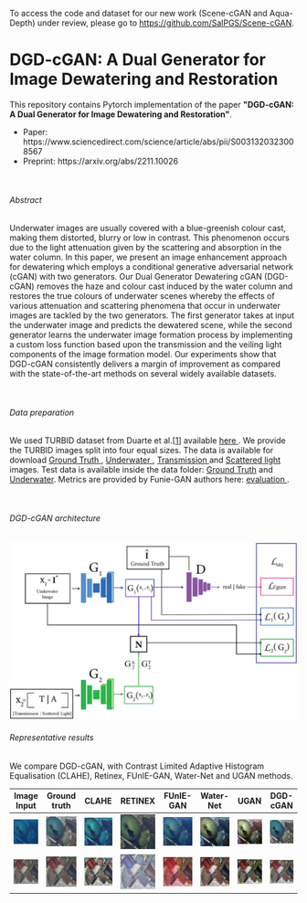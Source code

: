 To access the code and dataset for our new work (Scene-cGAN and Aqua-Depth) under review, please go to https://github.com/SalPGS/Scene-cGAN.
# DGD-cGAN: A Dual Generator for Image Dewatering and Restoration

This repository contains Pytorch implementation of the paper **"DGD-cGAN: A Dual Generator for Image Dewatering and Restoration"**.
<ul>
  <li> Paper: https://www.sciencedirect.com/science/article/abs/pii/S0031320323008567 </li>
  <li> Preprint: https://arxiv.org/abs/2211.10026
      </ul>
<br>

###### Abstract
Underwater images are usually covered with a blue-greenish colour cast, making them distorted,
blurry or low in contrast. This phenomenon occurs due to the light attenuation given by the scattering
and absorption in the water column. In this paper, we present an image enhancement approach for
dewatering which employs a conditional generative adversarial network (cGAN) with two generators.
Our Dual Generator Dewatering cGAN (DGD-cGAN) removes the haze and colour cast induced
by the water column and restores the true colours of underwater scenes whereby the effects of
various attenuation and scattering phenomena that occur in underwater images are tackled by the two
generators. The first generator takes at input the underwater image and predicts the dewatered scene,
while the second generator learns the underwater image formation process by implementing a custom
loss function based upon the transmission and the veiling light components of the image formation
model. Our experiments show that DGD-cGAN consistently delivers a margin of improvement as
compared with the state-of-the-art methods on several widely available datasets.
      
<br>

###### Data preparation  
We used TURBID dataset from Duarte et al.[<a href="http://amandaduarte.com.br/turbid/Turbid_Dataset.pdf" target="_blank">1</a>] available <a href="http://amandaduarte.com.br/turbid/ " target="_blank"> here </a>.
We provide the TURBID images split into four equal sizes. The data is available for download <a href="https://drive.google.com/file/d/13yxI85JUdsbplM7-Hh8sywIXoom-6hZu/view?usp=sharing" target="_blank"> Ground Truth </a>, <a href="https://drive.google.com/file/d/1XZesr1UCuxnp0gQ3k5tESQd7tkHvCm6t/view?usp=sharing" target="_blank"> Underwater </a>, <a href="https://drive.google.com/file/d/1Nf9RJD5GhFBNhNcT0BGWBy7hB0cBoRFE/view?usp=sharing" target="_blank"> Transmission </a> and <a href="https://drive.google.com/file/d/1HifH7pv9NRrzwrwK9cv_axViOH-n1THJ/view?usp=sharing" target="_blank"> Scattered light </a> images. Test data is available inside the data folder: [Ground Truth](data/Test_groundtruth.zip) and [Underwater](data/Test_underwater.zip).
Metrics are provided by Funie-GAN authors here: <a href="https://github.com/xahidbuffon/FUnIE-GAN/tree/master/Evaluation" target="_blank"> evaluation </a>.

<br>

###### DGD-cGAN architecture

<img align="centre" src="https://github.com/SalPGS/DGD-cGAN/blob/edc60bc89f7738724a6907a689f28517ddeb8b3b/docs/fig1.png">

<br>

###### Representative results

We compare DGD-cGAN, with Contrast Limited Adaptive Histogram Equalisation (CLAHE), Retinex, FUnIE-GAN, Water-Net and UGAN methods.

| Image Input | Ground truth | CLAHE | RETINEX | FUnIE-GAN | Water-Net | UGAN | DGD-cGAN | 
|     :---:      |     :---:      |     :---:      |     :---:      |     :---:     |     :---:      |     :---:      |     :---:      |          
|<img class="imgs-1" src="https://github.com/SalPGS/DGD-cGAN/blob/8ededbb74900ddf1af11a01dd951696dd23b5ac5/docs/imgs/UNDERWATER_l2_3deepblue_31_24.jpg">|<img src="https://github.com/SalPGS/DGD-cGAN/blob/8ededbb74900ddf1af11a01dd951696dd23b5ac5/docs/imgs/GROUND_TRUTH_l2_3deepblue_31_24.jpg">|<img src="https://github.com/SalPGS/DGD-cGAN/blob/8ededbb74900ddf1af11a01dd951696dd23b5ac5/docs/imgs/CLAHE_l2_3deepblue_31_24.jpg">|<img src="https://github.com/SalPGS/DGD-cGAN/blob/8ededbb74900ddf1af11a01dd951696dd23b5ac5/docs/imgs/RETINEX_l2_3deepblue_31_24.jpg">|<img src="https://github.com/SalPGS/DGD-cGAN/blob/8ededbb74900ddf1af11a01dd951696dd23b5ac5/docs/imgs/FUNIE_GAN_l2_3deepblue_31_24.jpg">|<img src="https://github.com/SalPGS/DGD-cGAN/blob/8ededbb74900ddf1af11a01dd951696dd23b5ac5/docs/imgs/WATER_NET_l2_3deepblue_31_24.jpg">|<img src="https://github.com/SalPGS/DGD-cGAN/blob/8ededbb74900ddf1af11a01dd951696dd23b5ac5/docs/imgs/UGAN_l2_3deepblue_31_24.jpg">|<img src="https://github.com/SalPGS/DGD-cGAN/blob/8ededbb74900ddf1af11a01dd951696dd23b5ac5/docs/imgs/DGD_GAN_l2_3deepblue_31_24.jpg">|
|<img class="imgs-1" src="https://github.com/SalPGS/DGD-cGAN/blob/2c956e82e1b89f6a1bb020c5ed792ba099d6e8cf/docs/imgs/UNDERWATER_l1_3_8_9.jpg">|<img src="https://github.com/SalPGS/DGD-cGAN/blob/2c956e82e1b89f6a1bb020c5ed792ba099d6e8cf/docs/imgs/GROUND_TRUTH_l1_3_8_9.jpg">|<img src="https://github.com/SalPGS/DGD-cGAN/blob/2c956e82e1b89f6a1bb020c5ed792ba099d6e8cf/docs/imgs/CLAHE_l1_3_8_9.jpg">|<img src="https://github.com/SalPGS/DGD-cGAN/blob/ccfb9548c9716670e9481fe34d699cfae5e44313/docs/imgs/RETINEX_l1_3_8_9.jpg">|<img src="https://github.com/SalPGS/DGD-cGAN/blob/2c956e82e1b89f6a1bb020c5ed792ba099d6e8cf/docs/imgs/FUNE_GAN_l1_3_8_9.jpg">|<img src="https://github.com/SalPGS/DGD-cGAN/blob/2c956e82e1b89f6a1bb020c5ed792ba099d6e8cf/docs/imgs/WATER_NET_l1_3_8_9.jpg">|<img src="https://github.com/SalPGS/DGD-cGAN/blob/2c956e82e1b89f6a1bb020c5ed792ba099d6e8cf/docs/imgs/UGAN_l1_3_8_9.jpg">|<img src="https://github.com/SalPGS/DGD-cGAN/blob/2c956e82e1b89f6a1bb020c5ed792ba099d6e8cf/docs/imgs/DGD_cGAN_l1_3_8_9.jpg">|
